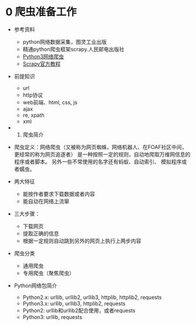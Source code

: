 # 0 爬虫准备工作
- 参考资料
    - python网络数据采集，图灵工业出版
    - 精通python爬虫框架scrapy.人民邮电出版社
    - [Python3网络爬虫](http://blog.csdn.net/c406495762/article/details/72858983)
    - [Scrapy官方教程](http://scrapy-chs.readthedocs.io/zh_CN/0.24/intro/tutorial.html)
- 前提知识
    - url
    - http协议
    - web前端、html, css, js
    - ajax
    - re, xpath
    - xml
    
- 1. 爬虫简介
- 爬虫定义：网络爬虫（又被称为网页蜘蛛，网络机器人、在FOAF社区中间，更经常的称为网页追逐者）
 是一种按照一定的规则，自动地爬取万维网信息的程序或者脚本。
 另外一些不常使用的名字还有蚂蚁、自动索引、 模拟程序或者蠕虫。
 - 两大特征
    - 能按作者要求下载数据或者内容
    - 能自动在网络上流窜
- 三大步骤：
    - 下载网页
    - 提取正确的信息
    - 根据一定规则自动跳到另外的网页上执行上两步内容
    
- 爬虫分类
    - 通用爬虫
    - 专用爬虫（聚焦爬虫）
    
- Python网络包简介
    - Python2.x: urllib, urllib2, urllib3, httplib, httplib2, requests
    - Python3.x: urllib, urllib3, httplib2, requests
    - Python2: urllib和urllib2配合使用，或者requests
    - Python3: urllib, requests
     